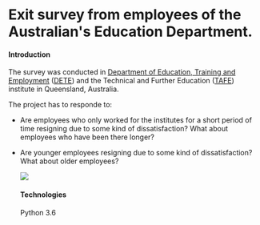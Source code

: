 # Exit survey from employees of the Australian's Education Department.

#### **Introduction**

The survey was conducted in  [Department of Education, Training and Employment](https://en.wikipedia.org/wiki/Department_of_Education_and_Training_(Queensland)) ([DETE](https://data.gov.au/dataset/ds-qld-fe96ff30-d157-4a81-851d-215f2a0fe26d/details?q=exit%20survey)) and the Technical and Further Education ([TAFE](https://data.gov.au/dataset/ds-qld-89970a3b-182b-41ea-aea2-6f9f17b5907e/details?q=exit%20survey)) institute in Queensland, Australia.

The project has to responde to:

- Are employees who only worked for the institutes for a short period  of time resigning due to some kind of dissatisfaction? What about  employees who have been there longer?

- Are younger employees resigning due to some kind of dissatisfaction? What about older employees?

  ![](C:\Users\user\Downloads\au_edu.jpg)

  #### **Technologies**

  Python 3.6

  

